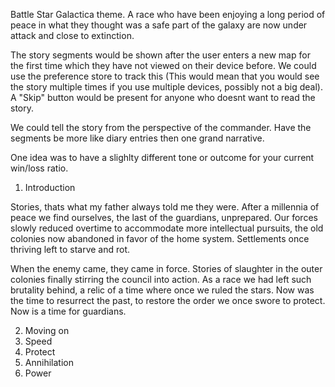 Battle Star Galactica theme. A race who have been enjoying a long period of peace in what they thought was a safe part of the galaxy are now under attack and close to extinction.

The story segments would be shown after the user enters a new map for the first time which they have not viewed on their device before. We could use the preference store to track this (This would mean that you would see the story multiple times if you use multiple devices, possibly not a big deal). A "Skip" button would be present for anyone who doesnt want to read the story.

We could tell the story from the perspective of the commander. Have the segments be more like diary entries then one grand narrative.

One idea was to have a slighlty different tone or outcome for your current win/loss ratio.

1. Introduction
    
Stories, thats what my father always told me they were. After a millennia of peace we find ourselves, the last of the guardians, unprepared. Our forces slowly reduced overtime to accommodate more intellectual pursuits, the old colonies now abandoned in favor of the home system. Settlements once thriving left to starve and rot. 
    
When the enemy came, they came in force. Stories of slaughter in the outer colonies finally stirring the council into action. As a race we had left such brutality behind, a relic of a time where once we ruled the stars. Now was the time to resurrect the past, to restore the order we once swore to protect. Now is a time for guardians. 

2. Moving on
3. Speed
4. Protect
5. Annihilation
6. Power
